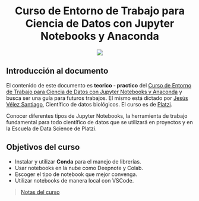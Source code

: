 <div align="center">
    <h1>Curso de Entorno de Trabajo para Ciencia de Datos con Jupyter Notebooks y Anaconda</h1>
    <img src="https://imgur.com/jycC8yS.png" width="">
</div>

## Introducción al documento

El contenido de este documento es **teorico - practico** del [Curso de Entorno de Trabajo para Ciencia de Datos con Jupyter Notebooks y Anaconda](https://platzi.com/cursos/jupyter-notebook/) y busca ser una guía para futuros trabajos. El mismo está dictado por [Jesús Vélez Santiago](https://platzi.com/profes/jvelezmagic/), Científico de datos biológicos. El curso es de [Platzi](https://platzi.com).

Conocer diferentes tipos de Jupyter Notebooks, la herramienta de trabajo fundamental para todo científico de datos que se utilizará en proyectos y en la Escuela de Data Science de Platzi.

## Objetivos del curso

- Instalar y utilizar **Conda** para el manejo de librerías.
- Usar notebooks en la nube como Deepnote y Colab.
- Escoger el tipo de notebook que mejor convenga.
- Utilizar notebooks de manera local con VSCode.

> [Notas del curso](apuntes.md)